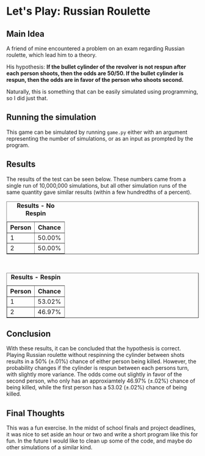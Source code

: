 # Let's Play: Russian Roulette

## Main Idea
A friend of mine encountered a problem on an exam regarding Russian roulette, which lead him to a theory.

His hypothesis: **If the bullet cylinder of the revolver is not respun after each person shoots, then the odds are 50/50. If the bullet cylinder is respun, then the odds are in favor of the person who shoots second.**

Naturally, this is something that can be easily simulated using programming, so I did just that.

## Running the simulation
This game can be simulated by running `game.py` either with an argument representing the number of simulations, or as an input as prompted by the program.

## Results
The results of the test can be seen below. These numbers came from a single run of 10,000,000 simulations, but all other simulation runs of the same quantity gave similar results (within a few hundredths of a percent).

<table border=1px>
    <caption><b>Results - No Respin</b></caption>
    <tr>
        <th>Person</th>
        <th>Chance</th>
    </tr>
    <tr>
        <td>1</td>
        <td>50.00%</td>
    </tr>
    <tr>
        <td>2</td>
        <td>50.00%</td>
    </tr>
</table>

<br>

<table border=1px>
    <caption><b>Results - Respin</b></caption>
    <tr>
        <th>Person</th>
        <th>Chance</th>
    </tr>
    <tr>
        <td>1</td>
        <td>53.02%</td>
    </tr>
    <tr>
        <td>2</td>
        <td>46.97%</td>
    </tr>
</table>

## Conclusion
With these results, it can be concluded that the hypothesis is correct. Playing Russian roulette without respinning the cylinder between shots results in a 50% (±.01%) chance of either person being killed. However, the probability changes if the cylinder is respun between each persons turn, with slightly more variance. The odds come out slightly in favor of the second person, who only has an approxiamtely 46.97% (±.02%) chance of being killed, while the first person has a 53.02 (±.02%) chance of being killed.

## Final Thoughts
This was a fun exercise. In the midst of school finals and project deadlines, it was nice to set aside an hour or two and write a short program like this for fun. In the future I would like to clean up some of the code, and maybe do other simulations of a similar kind.
